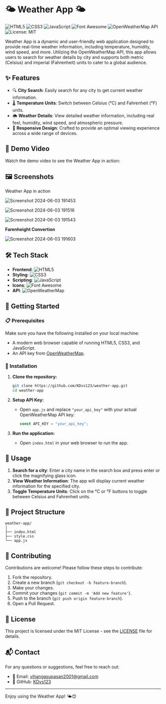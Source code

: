 # 🌤️ Weather App 🌤️

![HTML5](https://img.shields.io/badge/HTML5-E34F26?logo=html5&logoColor=white)
![CSS3](https://img.shields.io/badge/CSS3-1572B6?logo=css3&logoColor=white)
![JavaScript](https://img.shields.io/badge/JavaScript-F7DF1E?logo=javascript&logoColor=black)
![Font Awesome](https://img.shields.io/badge/Font%20Awesome-339AF0?logo=font-awesome&logoColor=white)
![OpenWeatherMap API](https://img.shields.io/badge/OpenWeatherMap-FFA500?logo=openweathermap&logoColor=white)
![License: MIT](https://img.shields.io/badge/License-MIT-yellow)

Weather App is a dynamic and user-friendly web application designed to provide real-time weather information, including temperature, humidity, wind speed, and more. Utilizing the OpenWeatherMap API, this app allows users to search for weather details by city and supports both metric (Celsius) and imperial (Fahrenheit) units to cater to a global audience.

## ✨ Features

- 🔍 **City Search**: Easily search for any city to get current weather information.
- 🌡️ **Temperature Units**: Switch between Celsius (°C) and Fahrenheit (°F) units.
- 🌦️ **Weather Details**: View detailed weather information, including real feel, humidity, wind speed, and atmospheric pressure.
- 📱 **Responsive Design**: Crafted to provide an optimal viewing experience across a wide range of devices.

## 🎥 Demo Video

Watch the demo video to see the Weather App in action:



## 🖼️ Screenshots

Weather App in action

![Screenshot 2024-06-03 191453](https://github.com/KDvs123/Weather-App/assets/119438971/6f4377a2-e3e7-4aab-8c74-24485cf1e382)

![Screenshot 2024-06-03 191516](https://github.com/KDvs123/Weather-App/assets/119438971/a29bf308-4396-4884-893f-d4116cc29ae9)

![Screenshot 2024-06-03 191543](https://github.com/KDvs123/Weather-App/assets/119438971/8fcc9b9b-cf60-452f-b520-eab3cfa48958)

**Farenheight Convertion**


![Screenshot 2024-06-03 191603](https://github.com/KDvs123/Weather-App/assets/119438971/063d821e-23e9-469b-a6e2-b7128163d35f)



## 🛠️ Tech Stack

- **Frontend**: ![HTML5](https://img.shields.io/badge/HTML5-E34F26?logo=html5&logoColor=white)
- **Styling**: ![CSS3](https://img.shields.io/badge/CSS3-1572B6?logo=css3&logoColor=white)
- **Scripting**: ![JavaScript](https://img.shields.io/badge/JavaScript-F7DF1E?logo=javascript&logoColor=black)
- **Icons**: ![Font Awesome](https://img.shields.io/badge/Font%20Awesome-339AF0?logo=font-awesome&logoColor=white)
- **API**: ![OpenWeatherMap](https://img.shields.io/badge/OpenWeatherMap-FFA500?logo=openweathermap&logoColor=white)

## 🚀 Getting Started

### 📋 Prerequisites

Make sure you have the following installed on your local machine:

- A modern web browser capable of running HTML5, CSS3, and JavaScript.
- An API key from [OpenWeatherMap](https://home.openweathermap.org/users/sign_up).

### 🔧 Installation

1. **Clone the repository:**
    ```bash
    git clone https://github.com/KDvs123/weather-app.git
    cd weather-app
    ```

2. **Setup API Key:**
   - Open `app.js` and replace `"your_api_key"` with your actual OpenWeatherMap API key:
     ```javascript
     const API_KEY = "your_api_key";
     ```

3. **Run the application:**
   - Open `index.html` in your web browser to run the app.

## 📝 Usage

1. **Search for a city**: Enter a city name in the search box and press enter or click the magnifying glass icon.
2. **View Weather Information**: The app will display current weather information for the specified city.
3. **Toggle Temperature Units**: Click on the °C or °F buttons to toggle between Celsius and Fahrenheit units.

## 📂 Project Structure

```
weather-app/
│
├── index.html
├── style.css
└── app.js
```

## 🤝 Contributing

Contributions are welcome! Please follow these steps to contribute:

1. Fork the repository.
2. Create a new branch (`git checkout -b feature-branch`).
3. Make your changes.
4. Commit your changes (`git commit -m 'Add new feature'`).
5. Push to the branch (`git push origin feature-branch`).
6. Open a Pull Request.

## 📜 License

This project is licensed under the MIT License - see the [LICENSE](LICENSE) file for details.

## 📬 Contact

For any questions or suggestions, feel free to reach out:

- 📧 Email: vihangasupasan2001@gmail.com
- 🐙 GitHub: [KDvs123](https://github.com/yourgithubusername)

---

Enjoy using the Weather App! 🌤️😊
